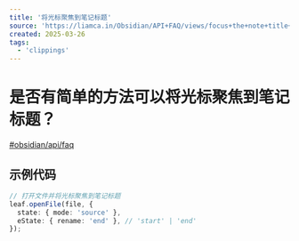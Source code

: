 ```yaml
---
title: '将光标聚焦到笔记标题'
source: 'https://liamca.in/Obsidian/API+FAQ/views/focus+the+note+title+with+the+cursor'
created: 2025-03-26
tags:
  - 'clippings'
---
```


# 是否有简单的方法可以将光标聚焦到笔记标题？

[#obsidian/api/faq](https://liamca.in/Obsidian/API+FAQ/views/#obsidian/api/faq)

## 示例代码

```ts
// 打开文件并将光标聚焦到笔记标题
leaf.openFile(file, {
  state: { mode: 'source' },
  eState: { rename: 'end' }, // 'start' | 'end'
});
```

